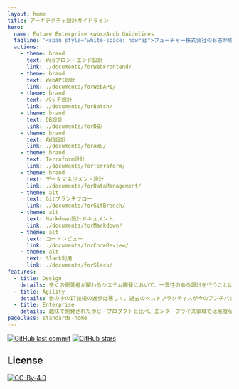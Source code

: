 ```yaml
---
layout: home
title: アーキテクチャ設計ガイドライン
hero:
  name: Future Enterprise <wbr>Arch Guidelines
  tagline: '<span style="white-space: nowrap">フューチャー株式会社の有志が作成する<wbr>良いアーキテクチャを実現するための設計ガイドライン</span>'
  actions:
    - theme: brand
      text: Webフロントエンド設計
      link: ./documents/forWebFrontend/
    - theme: brand
      text: WebAPI設計
      link: ./documents/forWebAPI/
    - theme: brand
      text: バッチ設計
      link: ./documents/forBatch/
    - theme: brand
      text: DB設計
      link: ./documents/forDB/
    - theme: brand
      text: AWS設計
      link: ./documents/forAWS/
    - theme: brand
      text: Terraform設計
      link: ./documents/forTerraform/
    - theme: brand
      text: データマネジメント設計
      link: ./documents/forDataManagement/
    - theme: alt
      text: Gitブランチフロー
      link: ./documents/forGitBranch/
    - theme: alt
      text: Markdown設計ドキュメント
      link: ./documents/forMarkdown/
    - theme: alt
      text: コードレビュー
      link: ./documents/forCodeReview/
    - theme: alt
      text: Slack利用
      link: ./documents/forSlack/
features:
  - title: Design
    details: 多くの開発者が関わるシステム開発において、一貫性のある設計を行うことは何より重要です。しかし、従来はどのような設計項目が存在するかすらも各人の経験則に近い形でしか蓄積されていませんでした。そこで有志メンバーがボトムアップ的に主要な設計項目を集め、設計パターンや推奨方式をまとめました。
  - title: Agility
    details: 世の中のIT技術の進歩は著しく、過去のベストプラクティスが今のアンチパターンとされることも珍しくありません。本規約ではこうした変化に対応できるよう、設計標準を公開することでフィードバックを集め、民主主義的に内容を改善し続けること目指します。
  - title: Enterprise
    details: 趣味で開発されたホビープロダクトと比べ、エンタープライズ領域では高度なセキュリティや保守運用性などの非機能要件が重視されます。技術の流行や開発のしやすさといった以外の視点に気がつくきっかけにもなるでしょう。
pageClass: standards-home
---
```


[![GitHub last commit](https://img.shields.io/github/last-commit/future-architect/arch-guidelines.svg)](https://github.com/future-architect/arch-guidelines)
[![GitHub stars](https://img.shields.io/github/stars/future-architect/arch-guidelines.svg?style=social&label=Stars&logo=github)](https://github.com/future-architect/arch-guidelines/stargazers)

## License

[![CC-By-4.0](https://licensebuttons.net/l/by/4.0/88x31.png)](https://creativecommons.org/licenses/by/4.0/deed.ja)

<FutureStar kind="1"/>
<FutureStar kind="2" />
